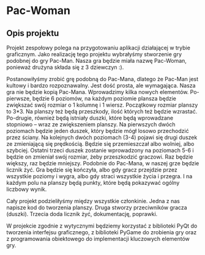 # Pac-Woman
## Opis projektu
Projekt zespołowy polega na przygotowaniu aplikacji działającej w trybie graficznym. Jako realizację tego projektu wybrałyśmy stworzenie gry podobnej do gry Pac-Man. Nasza gra będzie miała nazwę Pac-Woman, ponieważ drużyna składa się z 3 dziewczyn :). 

Postanowiłyśmy zrobić grę podobną do Pac-Mana, dlatego że Pac-Man jest kultowy i bardzo rozpoznawalny. Jest dość prosta, ale wymagająca. Nasza gra nie będzie kopią Pac-Mana. Wprowadzimy kilka nowych elementów. Po-pierwsze, będzie 6 poziomów, na każdym poziomie plansza będzie zwiększać swój rozmiar o 1 kolumnę i 1 wiersz. Początkowy rozmiar planszy to 3*3. Na planszy też będą przeszkody, ilość których też będzie wzrastać. Po-drugie, również będą istniały duszki, które będą wprowadzane stopniowo – wraz ze zwiększeniem planszy. Na pierwszych dwóch poziomach będzie jeden duszek, który będzie mógł losowo przechodzić przez ściany. Na kolejnych dwóch poziomach (3-4) pojawi się drugi duszek ze zmieniającą się prędkością. Będzie się przemieszczał albo wolniej, albo szybciej. Ostatni trzeci duszek zostanie wprowadzony na poziomach 5-6 i będzie on zmieniał swój rozmiar, żeby przeszkodzić graczowi. Raz będzie większy, raz będzie mniejszy. Podobnie do Pac-Mana, w naszej grze będzie licznik żyć. Gra będzie się kończyła, albo gdy gracz przejdzie przez wszystkie poziomy i wygra, albo gdy straci wszystkie życia i przegra.  I na każdym polu na planszy będą punkty, które będą pokazywać ogólny liczbowy wynik.

Cały projekt podzieliłyśmy między wszystkie członkinie. Jedna z nas napisze kod do tworzenia planszy. Druga stworzy przeciwników gracza (duszki). Trzecia doda licznik żyć, dokumentację, poprawki.

W projekcie zgodnie z wytycznymi będziemy korzystać z biblioteki PyQt do tworzenia interfejsu graficznego, z biblioteki PyGame do zrobienia gry oraz z programowania obiektowego do implementacji kluczowych elementów gry. 

